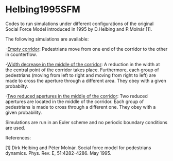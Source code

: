 # Helbing1995SFM
Codes to run simulations under different configurations of the original Social Force Model introduced in 1995 by D.Helbing and P.Molnár [1].

The following simulations are available:

-[Empty corridor](<Codes/empty_corridor.py>): Pedestrians move from one end of the corridor to the other in counterflow.

-[Width decrease in the middle of the corridor](<Codes/middle_aperture.py>): A reduction in the width at the central point of the corridor takes place. Furthermore, each group of pedestrians (moving from left to right and moving from right to left) are made to cross the aperture through a different area. They obey with a given probabilty.

-[Two reduced apertures in the middle of the corridor](<Codes/middle_aperture_with_central_wall.py>): Two reduced apertures are located in the middle of the corridor. Each group of pedestrians is made to cross through a different one. They obey with a given probability.

Simulations are run in an Euler scheme and no periodic boundary conditions are used.

References:

[1] Dirk Helbing and Péter Molnár. Social force model for pedestrians dynamics. Phys. Rev. E, 51:4282-4286. May 1995.
